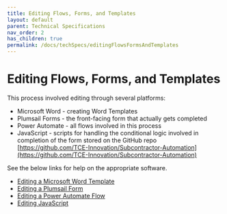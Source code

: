 ```yaml
---
title: Editing Flows, Forms, and Templates
layout: default
parent: Technical Specifications
nav_order: 2
has_children: true
permalink: /docs/techSpecs/editingFlowsFormsAndTemplates
---
```


# Editing Flows, Forms, and Templates

This process involved editing through several platforms:
* Microsoft Word - creating Word Templates
* Plumsail Forms - the front-facing form that actually gets completed
* Power Automate - all flows involved in this process
* JavaScript - scripts for handling the conditional logic involved in completion of the form stored on the GitHub repo [https://github.com/TCE-Innovation/Subcontractor-Automation](https://github.com/TCE-Innovation/Subcontractor-Automation)

See the below links for help on the appropriate software.

* [Editing a Microsoft Word Template](/docs/techSpecs/editingFlowsFormsAndTemplates/editingAMicrosoftWordTemplate.md)
* [Editing a Plumsail Form](/docs/techSpecs/plumsail.md)
* [Editing a Power Automate Flow](/docs/techSpecs/editingFlowsFormsAndTemplates/editingAPowerAutomateFlow.md)
* [Editing JavaScript](/docs/techSpecs/javascript.md)
